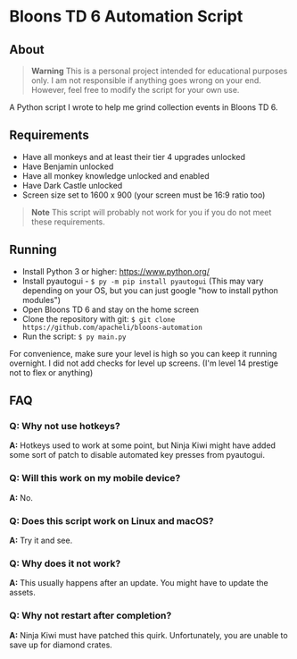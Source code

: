 # Bloons TD 6 Automation Script

## About

> **Warning** This is a personal project intended for educational purposes only.
> I am not responsible if anything goes wrong on your end. However, feel free to
> modify the script for your own use.

A Python script I wrote to help me grind collection events in Bloons TD 6.

## Requirements

- Have all monkeys and at least their tier 4 upgrades unlocked
- Have Benjamin unlocked
- Have all monkey knowledge unlocked and enabled
- Have Dark Castle unlocked
- Screen size set to 1600 x 900 (your screen must be 16:9 ratio too)

> **Note** This script will probably not work for you if you do not meet these
> requirements.

## Running

- Install Python 3 or higher: https://www.python.org/
- Install pyautogui - `$ py -m pip install pyautogui` (This may vary depending
  on your OS, but you can just google "how to install python modules")
- Open Bloons TD 6 and stay on the home screen
- Clone the repository with git:
  `$ git clone https://github.com/apacheli/bloons-automation`
- Run the script: `$ py main.py`

For convenience, make sure your level is high so you can keep it running
overnight. I did not add checks for level up screens. (I'm level 14 prestige not
to flex or anything)

## FAQ

### Q: Why not use hotkeys?

**A:** Hotkeys used to work at some point, but Ninja Kiwi might have added some
sort of patch to disable automated key presses from pyautogui.

### Q: Will this work on my mobile device?

**A:** No.

### Q: Does this script work on Linux and macOS?

**A:** Try it and see.

### Q: Why does it not work?

**A:** This usually happens after an update. You might have to update the
assets.

### Q: Why not restart after completion?

**A:** Ninja Kiwi must have patched this quirk. Unfortunately, you are unable to
save up for diamond crates.

